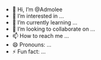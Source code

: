 - 👋 Hi, I’m @Admolee
- 👀 I’m interested in ...
- 🌱 I’m currently learning ...
- 💞️ I’m looking to collaborate on ...
- 📫 How to reach me ...
- 😄 Pronouns: ...
- ⚡ Fun fact: ...

<!---
Admolee/Admolee is a ✨ special ✨ repository because its `README.md` (this file) appears on your GitHub profile.
You can click the Preview link to take a look at your changes.
--->
